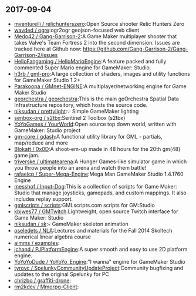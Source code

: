 ## 2017-09-04

* [mventurelli / relichunterszero](https://github.com/mventurelli/relichunterszero):Open Source shooter Relic Hunters Zero
* [wavded / ogre](https://github.com/wavded/ogre):ogr2ogr geojson-focused web client
* [Medo42 / Gang-Garrison-2](https://github.com/Medo42/Gang-Garrison-2):A Game Maker multiplayer shooter that takes Valve's Team Fortress 2 into the second dimension. Issues are tracked here at Github now: https://github.com/Gang-Garrison-2/Gang-Garrison-2/issues
* [HelloFangaming / HelloMarioEngine](https://github.com/HelloFangaming/HelloMarioEngine):A feature packed and fully commented Super Mario engine for GameMaker: Studio.
* [h3rb / gml-pro](https://github.com/h3rb/gml-pro):A large collection of shaders, images and utility functions for GameMaker Studio 1.2+
* [Parakoopa / GMnet-ENGINE](https://github.com/Parakoopa/GMnet-ENGINE):A multiplayer/networking engine for Game Maker Studio
* [georchestra / georchestra](https://github.com/georchestra/georchestra):This is the main geOrchestra Spatial Data Infrastructure repository, which hosts the source code.
* [niksudan / prettylight](https://github.com/niksudan/prettylight):💡 Simple GameMaker lighting
* [senbox-org / s2tbx](https://github.com/senbox-org/s2tbx):Sentinel 2 Toolbox (s2tbx)
* [YoYoGames / YourWorld](https://github.com/YoYoGames/YourWorld):Open source top down world, written with GameMaker: Studio project
* [gm-core / gdash](https://github.com/gm-core/gdash):A functional utility library for GML - partials, map/reduce and more
* [Blokatt / 0x0D](https://github.com/Blokatt/0x0D):A shoot-em-up made in 48 hours for the 20th gm(48) game jam.
* [triverske / ultimatearena](https://github.com/triverske/ultimatearena):A Hunger Games-like simulator game in which you throw people into an arena and watch them battle!
* [rafaelcp / Super-Mega-Engine](https://github.com/rafaelcp/Super-Mega-Engine):Mega Man GameMaker Studio 1.4.1760 Engine
* [messhof / Input-Dog](https://github.com/messhof/Input-Dog):This is a collection of scripts for Game Maker: Studio that manage joysticks, gamepads, and custom mappings. It also includes replay support.
* [gmlscripts / scripts](https://github.com/gmlscripts/scripts):GMLscripts.com scripts for GM:Studio
* [kbjwes77 / GMTwitch](https://github.com/kbjwes77/GMTwitch):Lightweight, open source Twitch interface for Game Maker: Studio
* [niksudan / sk](https://github.com/niksudan/sk):💀 GameMaker skeleton animation
* [oseledets / NLA](https://github.com/oseledets/NLA):Lectures and materials for the Fall 2014 Skoltech numerical linear algebra course
* [aimms / examples](https://github.com/aimms/examples):
* [jchand / PJPlatformEngine](https://github.com/jchand/PJPlatformEngine):A super smooth and easy to use 2D platform engine.
* [YoYoYoDude / YoYoYo_Engine](https://github.com/YoYoYoDude/YoYoYo_Engine):"I wanna" engine for GameMaker Studio
* [tyrovc / SpelunkyCommunityUpdateProject](https://github.com/tyrovc/SpelunkyCommunityUpdateProject):Community bugfixing and updates to the original Spelunky for PC
* [chrizbo / graffiti-drone](https://github.com/chrizbo/graffiti-drone):
* [rm2kdev / Mmorpg-Client](https://github.com/rm2kdev/Mmorpg-Client):
